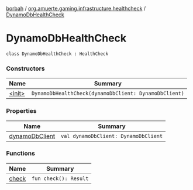 [borbah](../../index.md) / [org.amuerte.gaming.infrastructure.healthcheck](../index.md) / [DynamoDbHealthCheck](./index.md)

# DynamoDbHealthCheck

`class DynamoDbHealthCheck : HealthCheck`

### Constructors

| Name | Summary |
|---|---|
| [&lt;init&gt;](-init-.md) | `DynamoDbHealthCheck(dynamoDbClient: DynamoDbClient)` |

### Properties

| Name | Summary |
|---|---|
| [dynamoDbClient](dynamo-db-client.md) | `val dynamoDbClient: DynamoDbClient` |

### Functions

| Name | Summary |
|---|---|
| [check](check.md) | `fun check(): Result` |

